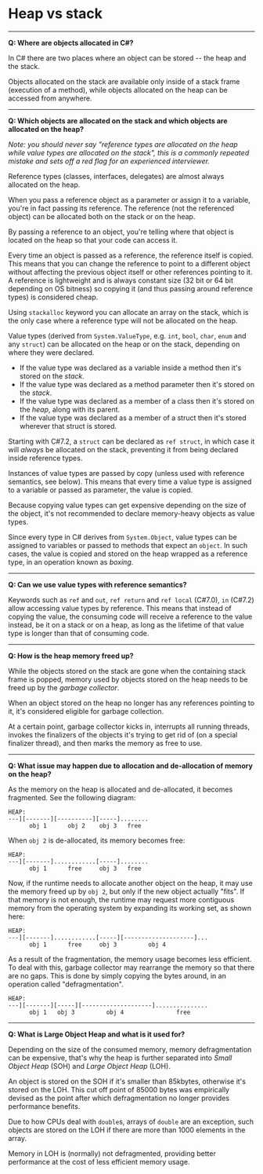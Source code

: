 # Heap vs stack

___

**Q: Where are objects allocated in C#?**

In C# there are two places where an object can be stored -- the heap and the stack.

Objects allocated on the stack are available only inside of a stack frame (execution of a method), while objects allocated on the heap can be accessed from anywhere.

___

**Q: Which objects are allocated on the stack and which objects are allocated on the heap?**

_Note: you should never say "reference types are allocated on the heap while value types are allocated on the stack", this is a commonly repeated mistake and sets off a red flag for an experienced interviewer._

Reference types (classes, interfaces, delegates) are almost always allocated on the heap.

When you pass a reference object as a parameter or assign it to a variable, you're in fact passing its reference. The reference (not the referenced object) can be allocated both on the stack or on the heap.

By passing a reference to an object, you're telling where that object is located on the heap so that your code can access it.

Every time an object is passed as a reference, the reference itself is copied. This means that you can change the reference to point to a different object without affecting the previous object itself or other references pointing to it. A reference is lightweight and is always constant size (32 bit or 64 bit depending on OS bitness) so copying it (and thus passing around reference types) is considered cheap.

Using `stackalloc` keyword you can allocate an array on the stack, which is the only case where a reference type will not be allocated on the heap.

Value types (derived from `System.ValueType`, e.g. `int`, `bool`, `char`, `enum` and any `struct`) can be allocated on the heap or on the stack, depending on where they were declared.

- If the value type was declared as a variable inside a method then it's stored on the *stack*.
- If the value type was declared as a method parameter then it's stored on the *stack*.
- If the value type was declared as a member of a class then it's stored on the *heap*, along with its parent.
- If the value type was declared as a member of a struct then it's stored wherever that struct is stored.

Starting with C#7.2, a `struct` can be declared as `ref struct`, in which case it will *always* be allocated on the stack, preventing it from being declared inside reference types.

Instances of value types are passed by copy (unless used with reference semantics, see below). This means that every time a value type is assigned to a variable or passed as parameter, the value is copied.

Because copying value types can get expensive depending on the size of the object, it's not recommended to declare memory-heavy objects as value types.

Since every type in C# derives from `System.Object`, value types can be assigned to variables or passed to methods that expect an `object`. In such cases, the value is copied and stored on the heap wrapped as a reference type, in an operation known as *boxing*.

___

**Q: Can we use value types with reference semantics?**

Keywords such as `ref` and `out`, `ref return` and `ref local` (C#7.0), `in` (C#7.2) allow accessing value types by reference. This means that instead of copying the value, the consuming code will receive a reference to the value instead, be it on a stack or on a heap, as long as the lifetime of that value type is longer than that of consuming code.

___

**Q: How is the heap memory freed up?**

While the objects stored on the stack are gone when the containing stack frame is popped, memory used by objects stored on the heap needs to be freed up by the *garbage collector*.

When an object stored on the heap no longer has any references pointing to it, it's considered eligible for garbage collection.

At a certain point, garbage collector kicks in, interrupts all running threads, invokes the finalizers of the objects it's trying to get rid of (on a special finalizer thread), and then marks the memory as free to use.

___

**Q: What issue may happen due to allocation and de-allocation of memory on the heap?**

As the memory on the heap is allocated and de-allocated, it becomes fragmented. See the following diagram:

```
HEAP:
---][-------][----------][-----]........
      obj 1      obj 2    obj 3   free
```

When `obj 2` is de-allocated, its memory becomes free:

```
HEAP:
---][-------]............[-----]........
      obj 1      free     obj 3   free
```

Now, if the runtime needs to allocate another object on the heap, it may use the memory freed up by `obj 2`, but only if the new object actually "fits". If that memory is not enough, the runtime may request more contiguous memory from the operating system by expanding its working set, as shown here:

```
HEAP:
---][-------]............[-----][--------------------]...
      obj 1      free     obj 3         obj 4
```

As a result of the fragmentation, the memory usage becomes less efficient. To deal with this, garbage collector may rearrange the memory so that there are no gaps. This is done by simply copying the bytes around, in an operation called "defragmentation".

```
HEAP:
---][-------][-----][--------------------]...............
      obj 1   obj 3         obj 4               free
```

___

**Q: What is Large Object Heap and what is it used for?**

Depending on the size of the consumed memory, memory defragmentation can be expensive, that's why the heap is further separated into *Small Object Heap* (SOH) and *Large Object Heap* (LOH).

An object is stored on the SOH if it's smaller than 85kbytes, otherwise it's stored on the LOH. This cut off point of 85000 bytes was empirically devised as the point after which defragmentation no longer provides performance benefits.

Due to how CPUs deal with `double`s, arrays of `double` are an exception, such objects are stored on the LOH if there are more than 1000 elements in the array.

Memory in LOH is (normally) not defragmented, providing better performance at the cost of less efficient memory usage.

